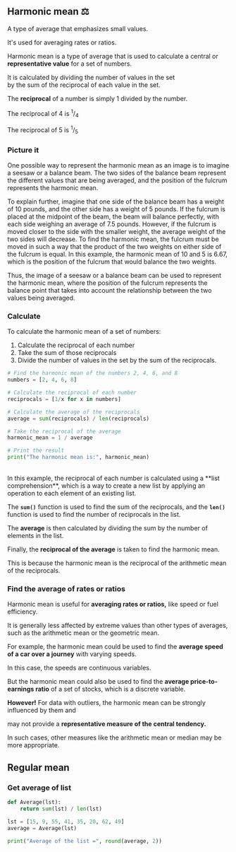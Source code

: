 ## Harmonic mean ⚖️ 

A type of average that emphasizes small values.

It's used for averaging rates or ratios.

Harmonic mean is a type of average that is used to calculate a central or **representative value** for a set of numbers.

It is calculated by dividing the number of values in the set<br>by the sum of the reciprocal of each value in the set.

The **reciprocal** of a number is simply 1 divided by the number.

The reciprocal of 4 is <sup>1</sup>/<sub>4</sub>

The reciprocal of 5 is <sup>1</sup>/<sub>5</sub>

### Picture it
<!-- Sicily, 1922 -->
<!-- If you were to express "harmonic mean" as a picture, or an image, what would it be? -->

One possible way to represent the harmonic mean as an image is to imagine a seesaw or a balance beam. The two sides of the balance beam represent the different values that are being averaged, and the position of the fulcrum represents the harmonic mean.

To explain further, imagine that one side of the balance beam has a weight of 10 pounds, and the other side has a weight of 5 pounds. If the fulcrum is placed at the midpoint of the beam, the beam will balance perfectly, with each side weighing an average of 7.5 pounds. However, if the fulcrum is moved closer to the side with the smaller weight, the average weight of the two sides will decrease. To find the harmonic mean, the fulcrum must be moved in such a way that the product of the two weights on either side of the fulcrum is equal. In this example, the harmonic mean of 10 and 5 is 6.67, which is the position of the fulcrum that would balance the two weights.

Thus, the image of a seesaw or a balance beam can be used to represent the harmonic mean, where the position of the fulcrum represents the balance point that takes into account the relationship between the two values being averaged.

### Calculate

To calculate the harmonic mean of a set of numbers:

1. Calculate the reciprocal of each number
2. Take the sum of those reciprocals
3. Divide the number of values in the set by the sum of the reciprocals.

```py
# Find the harmonic mean of the numbers 2, 4, 6, and 8
numbers = [2, 4, 6, 8]

# Calculate the reciprocal of each number
reciprocals = [1/x for x in numbers]

# Calculate the average of the reciprocals
average = sum(reciprocals) / len(reciprocals)

# Take the reciprocal of the average
harmonic_mean = 1 / average

# Print the result
print("The harmonic mean is:", harmonic_mean)
```

<br>
In this example, the reciprocal of each number is calculated using a **list comprehension**, which is a way to create a new list by applying an operation to each element of an existing list.

The **`sum()`** function is used to find the sum of the reciprocals, and the **`len()`** function is used to find the number of reciprocals in the list.

The **average** is then calculated by dividing the sum by the number of elements in the list.

Finally, the **reciprocal of the average** is taken to find the harmonic mean.

This is because the harmonic mean is the reciprocal of the arithmetic mean of the reciprocals.

### Find the average of rates or ratios

Harmonic mean is useful for **averaging rates or ratios,** like speed or fuel efficiency.

It is generally less affected by extreme values than other types of averages, such as the arithmetic mean or the geometric mean.


For example, the harmonic mean could be used to find the **average speed of a car over a journey** with varying speeds.

In this case, the speeds are continuous variables.

But the harmonic mean could also be used to find the **average price-to-earnings ratio** of a set of stocks, which is a discrete variable.

**However!** For data with outliers, the harmonic mean can be strongly influenced by them and 

may not provide a **representative measure of the central tendency.**

In such cases, other measures like the arithmetic mean or median may be more appropriate.

## Regular mean

### Get average of list

```py
def Average(lst):
	return sum(lst) / len(lst)

lst = [15, 9, 55, 41, 35, 20, 62, 49]
average = Average(lst)

print("Average of the list =", round(average, 2))
```

<br>
